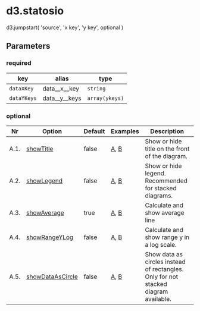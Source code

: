 # d3.statosio

d3.jumpstart( 'source', 'x key', 'y key', optional )

## Parameters
### required
| key  | alias  | type  |
|---|---|---|
| ```dataXKey``` | data__x__key | ```string```  |
| ```dataYKeys``` | data__y__keys | ```array(ykeys)```  |


### optional

| **Nr**| **Option** | **Default** | **Examples** | **Description** |
|---|---|---|---|---|
| A.1. | [showTitle](show__title.md) | false | [A](../options/../options/show__title.html#example-a), [B](../options/../options/show__title.html#example-b) | Show or hide title on the front of the diagram. |
| A.2. | [showLegend](show__legend.md) | false | [A](../options/../options/show__legend.html#example-a), [B](../options/../options/show__legend.html#example-b) | Show or hide legend. Recommended for stacked diagrams. |
| A.3. | [showAverage](show__average.md) | true | [A](../options/../options/show__average.html#example-a), [B](../options/../options/show__average.html#example-b) | Calculate and show average line |
| A.4. | [showRangeYLog](show__range_y_log.md) | false | [A](../options/../options/show__range_y_log.html#example-a), [B](../options/../options/show__range_y_log.html#example-b) | Calculate and show range y in a log scale. |
| A.5. | [showDataAsCircle](show__data_as_circle.md) | false | [A](../options/../options/show__data_as_circle.html#example-a), [B](../options/../options/show__data_as_circle.html#example-b) | Show data as circles instead of rectangles. Only for not stacked diagram available. |
